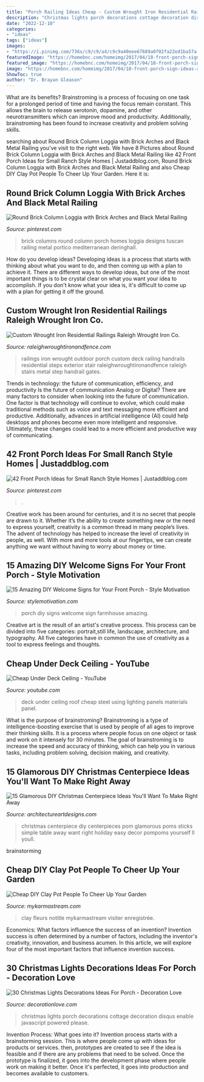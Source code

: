 ```yaml
---
title: "Porch Railing Ideas Cheap - Custom Wrought Iron Residential Railings Raleigh Wrought Iron Co."
description: "Christmas lights porch decorations cottage decoration disqus enable javascript powered please"
date: "2022-12-10"
categories:
- "ideas"
tags: ["ideas"]
images:
- "https://i.pinimg.com/736x/c9/c9/a4/c9c9a40eee67689a0f02fa22ed1ba57a.jpg"
featuredImage: "https://homebnc.com/homeimg/2017/04/18-front-porch-sign-ideas-and-DIY-projects-homebnc.jpg"
featured_image: "https://homebnc.com/homeimg/2017/04/18-front-porch-sign-ideas-and-DIY-projects-homebnc.jpg"
image: "https://homebnc.com/homeimg/2017/04/18-front-porch-sign-ideas-and-DIY-projects-homebnc.jpg"
ShowToc: true
author: "Dr. Brayan Gleason"
---
```



What are its benefits?
Brainstroming is a process of focusing on one task for a prolonged period of time and having the focus remain constant. This allows the brain to release serotonin, dopamine, and other neurotransmitters which can improve mood and productivity. Additionally, brainstroming has been found to increase creativity and problem solving skills.

	

		
searching about Round Brick Column Loggia with Brick Arches and Black Metal Railing you've visit to the right web. We have 8 Pictures about Round Brick Column Loggia with Brick Arches and Black Metal Railing like 42 Front Porch Ideas for Small Ranch Style Homes | Justaddblog.com, Round Brick Column Loggia with Brick Arches and Black Metal Railing and also Cheap DIY Clay Pot People To Cheer Up Your Garden. Here it is:
		
    
## Round Brick Column Loggia With Brick Arches And Black Metal Railing

<img loading=lazy src="https://i.pinimg.com/736x/c9/c9/a4/c9c9a40eee67689a0f02fa22ed1ba57a.jpg" onerror="this.onerror=null;this.src='https://tse3.mm.bing.net/th?id=OIP.XNgFxlqQLTF8IUfa3qLC8AHaLI&amp;pid=15.1';" alt="Round Brick Column Loggia with Brick Arches and Black Metal Railing">

_Source: pinterest.com_

>brick columns round column porch homes loggia designs tuscan railing metal portico mediterranean deringhall. 

	

How do you develop ideas?
Developing ideas is a process that starts with thinking about what you want to do, and then coming up with a plan to achieve it. There are different ways to develop ideas, but one of the most important things is to be crystal clear on what you want your idea to accomplish. If you don't know what your idea is, it's difficult to come up with a plan for getting it off the ground.

    
## Custom Wrought Iron Residential Railings Raleigh Wrought Iron Co.

<img loading=lazy src="http://www.raleighwroughtironandfence.com/railings/railings/wroughtironrailings281.jpg" onerror="this.onerror=null;this.src='https://tse1.mm.bing.net/th?id=OIP.MWcn78X6ZEVDZbhfRiRzDQHaJ4&amp;pid=15.1';" alt="Custom Wrought Iron Residential Railings Raleigh Wrought Iron Co.">

_Source: raleighwroughtironandfence.com_

>railings iron wrought outdoor porch custom deck railing handrails residential steps exterior stair raleighwroughtironandfence raleigh stairs metal step handrail gates. 

	

Trends in technology: the future of communication, efficiency, and productivity
Is the future of communication Analog or Digital? 
There are many factors to consider when looking into the future of communication. One factor is that technology will continue to evolve, which could make traditional methods such as voice and text messaging more efficient and productive. Additionally, advances in artificial intelligence (AI) could help desktops and phones become even more intelligent and responsive. Ultimately, these changes could lead to a more efficient and productive way of communicating.

    
## 42 Front Porch Ideas For Small Ranch Style Homes | Justaddblog.com

<img loading=lazy src="https://i.pinimg.com/736x/a2/38/1c/a2381cabfca559de07dbfb309cf56dcd.jpg" onerror="this.onerror=null;this.src='https://tse4.mm.bing.net/th?id=OIP.FDDyr2z5yhB1yPHk5EKBVgHaLJ&amp;pid=15.1';" alt="42 Front Porch Ideas for Small Ranch Style Homes | Justaddblog.com">

_Source: pinterest.com_

>. 

	

Creative work has been around for centuries, and it is no secret that people are drawn to it. Whether it’s the ability to create something new or the need to express yourself, creativity is a common thread in many people’s lives. The advent of technology has helped to increase the level of creativity in people, as well. With more and more tools at our fingertips, we can create anything we want without having to worry about money or time.

    
## 15 Amazing DIY Welcome Signs For Your Front Porch - Style Motivation

<img loading=lazy src="https://homebnc.com/homeimg/2017/04/18-front-porch-sign-ideas-and-DIY-projects-homebnc.jpg" onerror="this.onerror=null;this.src='https://tse2.mm.bing.net/th?id=OIP._QsTaDCEe5d9wvD-6hj1XAHaJ3&amp;pid=15.1';" alt="15 Amazing DIY Welcome Signs for Your Front Porch - Style Motivation">

_Source: stylemotivation.com_

>porch diy signs welcome sign farmhouse amazing. 

	

Creative art is the result of an artist's creative process. This process can be divided into five categories: portrait,still life, landscape, architecture, and typography. All five categories have in common the use of creativity as a tool to express feelings and thoughts.

    
## Cheap Under Deck Ceiling - YouTube

<img loading=lazy src="http://i.ytimg.com/vi/IQNFVPICAms/maxresdefault.jpg" onerror="this.onerror=null;this.src='https://tse3.mm.bing.net/th?id=OIP.NZrqTQqr1fJJv3QdNiWeHQHaEK&amp;pid=15.1';" alt="Cheap Under Deck Ceiling - YouTube">

_Source: youtube.com_

>deck under ceiling roof cheap steel using lighting panels materials panel. 

	

What is the purpose of brainstroming?
Brainstroming is a type of intelligence-boosting exercise that is used by people of all ages to improve their thinking skills. It is a process where people focus on one object or task and work on it intensely for 30 minutes. The goal of brainstroming is to increase the speed and accuracy of thinking, which can help you in various tasks, including problem solving, decision making, and creativity.

    
## 15 Glamorous DIY Christmas Centerpiece Ideas You&#039;ll Want To Make Right Away

<img loading=lazy src="https://www.architectureartdesigns.com/wp-content/uploads/2016/12/15-Glamorous-DIY-Christmas-Centerpiece-Ideas-Youll-Want-To-Make-Right-Away-5.jpg" onerror="this.onerror=null;this.src='https://tse4.mm.bing.net/th?id=OIP.p23WuG71CLLooah6TF8WegHaLH&amp;pid=15.1';" alt="15 Glamorous DIY Christmas Centerpiece Ideas You&#039;ll Want To Make Right Away">

_Source: architectureartdesigns.com_

>christmas centerpiece diy centerpieces pom glamorous poms sticks simple table away want right holiday easy decor pompoms yourself ll youll. 

	
 brainstorming

    
## Cheap DIY Clay Pot People To Cheer Up Your Garden

<img loading=lazy src="https://mykarmastream.com/wp-content/uploads/2017/07/Clay-Pot-People-8.jpg" onerror="this.onerror=null;this.src='https://tse4.mm.bing.net/th?id=OIP.O_WdukdtaXHOkw3IobHwVAHaNG&amp;pid=15.1';" alt="Cheap DIY Clay Pot People To Cheer Up Your Garden">

_Source: mykarmastream.com_

>clay fleurs notitle mykarmastream visiter enregistrée. 

	

Economics: What factors influence the success of an invention?
Invention success is often determined by a number of factors, including the inventor's creativity, innovation, and business acumen. In this article, we will explore four of the most important factors that influence invention success.

    
## 30 Christmas Lights Decorations Ideas For Porch - Decoration Love

<img loading=lazy src="http://www.decorationlove.com/wp-content/uploads/2016/10/Cottage-Front-Porch-Christmas-Lights-1.jpg" onerror="this.onerror=null;this.src='https://tse1.mm.bing.net/th?id=OIP.zEiXvcrxVu4ZxY5OM3OZ0wHaLI&amp;pid=15.1';" alt="30 Christmas Lights Decorations Ideas For Porch - Decoration Love">

_Source: decorationlove.com_

>christmas lights porch decorations cottage decoration disqus enable javascript powered please. 

	

Invention Process: What goes into it?
Invention process starts with a brainstorming session. This is where people come up with ideas for products or services. then, prototypes are created to see if the idea is feasible and if there are any problems that need to be solved. Once the prototype is finalized, it goes into the development phase where people work on making it better. Once it's perfected, it goes into production and becomes available to customers.

